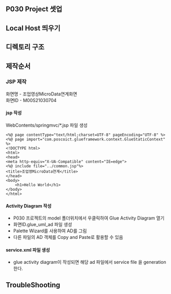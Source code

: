 ## P030 Project 셋업

## Local Host 띄우기

## 디렉토리 구조

## 제작순서

### JSP 제작
화면명 - 조업영상MicroData연계화면<br>
화면ID - M00S21030704

#### jsp 작성
WebContents/springmvc/*.jsp 파일 생성
~~~
<%@ page contentType="text/html;charset=UTF-8" pageEncoding="UTF-8" %>
<%@ page import="com.poscoict.glueframework.context.GlueStaticContext" %>
<!DOCTYPE html>
<html>
<head>
<meta http-equiv="X-UA-Compatible" content="IE=edge">
<%@ include file="../common.jsp"%>
<title>조업영MicroData연계</title>
</head>
<body>
	<h1>Hello World</h1>
</body>
</html>
~~~

#### Activity Diagram 작성
- P030 프로젝트의 model 폴더위치에서 우클릭하여 Glue Activity Diagram 열기
- 화면ID.glue_uml_ad 파일 생성
- Palette Wizard를 사용하여 AD를 그림
- 다른 파일의 AD 객체를 Copy and Paste로 활용할 수 있음

#### service.xml 파일 생성
- glue activity diagram이 작성되면 해당 ad 파일에서 service file 을 generation 한다.

## TroubleShooting